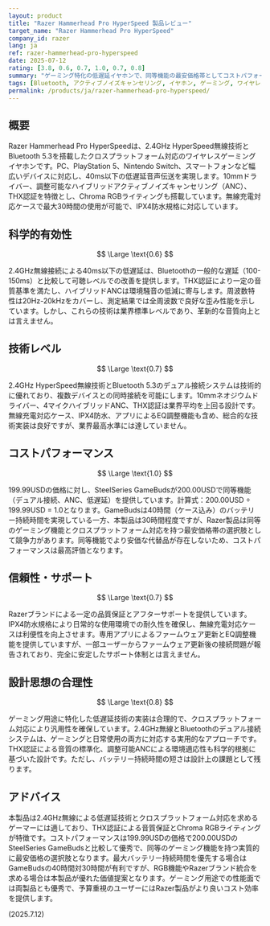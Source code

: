```yaml
---
layout: product
title: "Razer Hammerhead Pro HyperSpeed 製品レビュー"
target_name: "Razer Hammerhead Pro HyperSpeed"
company_id: razer
lang: ja
ref: razer-hammerhead-pro-hyperspeed
date: 2025-07-12
rating: [3.8, 0.6, 0.7, 1.0, 0.7, 0.8]
summary: "ゲーミング特化の低遅延イヤホンで、同等機能の最安価格帯としてコストパフォーマンスは優秀。THX認証と低遅延技術を搭載した良質なゲーミングイヤホン。"
tags: [Bluetooth, アクティブノイズキャンセリング, イヤホン, ゲーミング, ワイヤレス]
permalink: /products/ja/razer-hammerhead-pro-hyperspeed/
---
```

## 概要

Razer Hammerhead Pro HyperSpeedは、2.4GHz HyperSpeed無線技術とBluetooth 5.3を搭載したクロスプラットフォーム対応のワイヤレスゲーミングイヤホンです。PC、PlayStation 5、Nintendo Switch、スマートフォンなど幅広いデバイスに対応し、40ms以下の低遅延音声伝送を実現します。10mmドライバー、調整可能なハイブリッドアクティブノイズキャンセリング（ANC）、THX認証を特徴とし、Chroma RGBライティングも搭載しています。無線充電対応ケースで最大30時間の使用が可能で、IPX4防水規格に対応しています。

## 科学的有効性

$$ \Large \text{0.6} $$

2.4GHz無線接続による40ms以下の低遅延は、Bluetoothの一般的な遅延（100-150ms）と比較して可聴レベルでの改善を提供します。THX認証により一定の音質基準を満たし、ハイブリッドANCは環境騒音の低減に寄与します。周波数特性は20Hz-20kHzをカバーし、測定結果では全周波数で良好な歪み性能を示しています。しかし、これらの技術は業界標準レベルであり、革新的な音質向上とは言えません。

## 技術レベル

$$ \Large \text{0.7} $$

2.4GHz HyperSpeed無線技術とBluetooth 5.3のデュアル接続システムは技術的に優れており、複数デバイスとの同時接続を可能にします。10mmネオジウムドライバー、4マイクハイブリッドANC、THX認証は業界平均を上回る設計です。無線充電対応ケース、IPX4防水、アプリによるEQ調整機能も含め、総合的な技術実装は良好ですが、業界最高水準には達していません。

## コストパフォーマンス

$$ \Large \text{1.0} $$

199.99USDの価格に対し、SteelSeries GameBudsが200.00USDで同等機能（デュアル接続、ANC、低遅延）を提供しています。計算式：200.00USD ÷ 199.99USD = 1.0となります。GameBudsは40時間（ケース込み）のバッテリー持続時間を実現している一方、本製品は30時間程度ですが、Razer製品は同等のゲーミング機能とクロスプラットフォーム対応を持つ最安価格帯の選択肢として競争力があります。同等機能でより安価な代替品が存在しないため、コストパフォーマンスは最高評価となります。

## 信頼性・サポート

$$ \Large \text{0.7} $$

Razerブランドによる一定の品質保証とアフターサポートを提供しています。IPX4防水規格により日常的な使用環境での耐久性を確保し、無線充電対応ケースは利便性を向上させます。専用アプリによるファームウェア更新とEQ調整機能を提供していますが、一部ユーザーからファームウェア更新後の接続問題が報告されており、完全に安定したサポート体制とは言えません。

## 設計思想の合理性

$$ \Large \text{0.8} $$

ゲーミング用途に特化した低遅延技術の実装は合理的で、クロスプラットフォーム対応により汎用性を確保しています。2.4GHz無線とBluetoothのデュアル接続システムは、ゲーミングと日常使用の両方に対応する実用的なアプローチです。THX認証による音質の標準化、調整可能ANCによる環境適応性も科学的根拠に基づいた設計です。ただし、バッテリー持続時間の短さは設計上の課題として残ります。

## アドバイス

本製品は2.4GHz無線による低遅延技術とクロスプラットフォーム対応を求めるゲーマーには適しており、THX認証による音質保証とChroma RGBライティングが特徴です。コストパフォーマンスは199.99USDの価格で200.00USDのSteelSeries GameBudsと比較して優秀で、同等のゲーミング機能を持つ実質的に最安価格の選択肢となります。最大バッテリー持続時間を優先する場合はGameBudsの40時間対30時間が有利ですが、RGB機能やRazerブランド統合を求める場合は本製品が優れた価値提案となります。ゲーミング用途での性能面では両製品とも優秀で、予算重視のユーザーにはRazer製品がより良いコスト効率を提供します。

(2025.7.12)